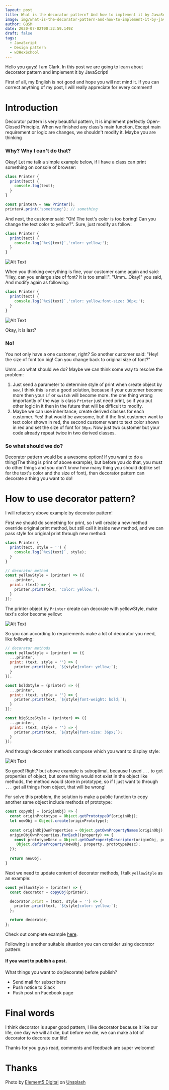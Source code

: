 ```yaml
---
layout: post
title: What is the decorator pattern? And how to implement it by JavaScript?
image: img/what-is-the-decorator-pattern-and-how-to-implement-it-by-javascript.png.jpg
author: GQSM
date: 2020-07-02T00:32:59.149Z
draft: false
tags: 
  - JavaScript
  - Design pattern
  - w3HexSchool
---
```


Hello you guys! I am Clark. In this post we are going to learn about decorator pattern and implement it by JavaScript!

First of all, my English is not good and hope you will not mind it. If you can correct anything of my post, I will really appreciate for every comment!

# Introduction

Decorator pattern is very beautiful pattern, It is implement perfectly Open-Closed Principle. When we finished any class's main function, Except main requirement or logic are changes, we shouldn't modify it. Maybe you are thinking

### Why? Why I can't do that?

Okay! Let me talk a simple example below, if I have a class can print something on console of browser:

```javascript
class Printer {
  print(text) {
    console.log(text);
  }
}

const printerA = new Printer();
printerA.print('something'); // something
```

And next, the customer said: "Oh! The text's color is too boring! Can you change the text color to yellow?". Sure, just modify as follow:

```javascript
class Printer {
  print(text) {
    console.log(`%c${text}`,'color: yellow;');
  }
}
```

![Alt Text](https://dev-to-uploads.s3.amazonaws.com/i/cmb2w4gffffvrpx0xw3b.png)

When you thinking everything is fine, your customer came again and said: "Hey, can you enlarge size of font? It is too small!". "Umm...Okay!" you said, And modify again as following:

```javascript
class Printer {
  print(text) {
    console.log(`%c${text}`,'color: yellow;font-size: 36px;');
  }
}
```

![Alt Text](https://dev-to-uploads.s3.amazonaws.com/i/l1h92dg6gz4gx45i3zon.png)

Okay, it is last?

### No!

You not only have a one customer, right? So another customer said: "Hey! the size of font too big! Can you change back to original size of font?"

Umm...so what should we do? Maybe we can think some way to resolve the problem:

1. Just send a parameter to determine style of print when create object by `new`, I think this is not a good solution, because if your customer become more then your `if` or `switch` will become more. the one thing wrong importantly of the way is class `Printer` just need print, so if you put other logic in it then in the future that will be difficult to modify.
2. Maybe we can use inheritance, create derived classes for each customer. Yes! that would be awesome, but! if the first customer want to text color shown in red, the second customer want to text color shown in red and set the size of font for `36px`. Now just two customer but your code already repeat twice in two derived classes.

### So what should we do?

Decorator pattern would be a awesome option! If you want to do a thing(The thing is print of above example), but before you do that, you must do other things and you don't know how many thing you should do(like set for the text's color and the size of font), than decorator pattern can decorate a thing you want to do!

# How to use decorator pattern?

I will refactory above example by decorator pattern!

First we should do something for print, so I will create a new method override original print method, but still call it inside new method, and we can pass style for original print through new method:

```javascript
class Printer {
  print(text, style = '') {
    console.log(`%c${text}`, style);
  }
}

// decorator method
const yellowStyle = (printer) => ({
  ...printer,
  print: (text) => {
    printer.print(text, 'color: yellow;');
  }
});
```

The printer object by `Printer` create can decorate with yellowStyle, make text's color become yellow:

![Alt Text](https://dev-to-uploads.s3.amazonaws.com/i/47fydb8ic5tx9wp8ztw4.png)

So you can according to requirements make a lot of decorator you need, like following:

```javascript
// decorator methods
const yellowStyle = (printer) => ({
  ...printer,
  print: (text, style = '') => {
    printer.print(text, `${style}color: yellow;`);
  }
});

const boldStyle = (printer) => ({
  ...printer,
  print: (text, style = '') => {
    printer.print(text, `${style}font-weight: bold;`);
  }
});

const bigSizeStyle = (printer) => ({
  ...printer,
  print: (text, style = '') => {
    printer.print(text, `${style}font-size: 36px;`);
  }
});
```

And through decorator methods compose which you want to display style:

![Alt Text](https://dev-to-uploads.s3.amazonaws.com/i/lph1qflqsoe4kcsu9267.png)

So good! Right? but above example is suboptimal, because I used `...` to get properties of object, but some thing would not exist in the object like methods, the method would store in prototype, so if I just want to through `...` get all things from object, that will be wrong!

For solve this problem, the solution is make a public function to copy another same object include methods of prototype:

```javascript
const copyObj = (originObj) => {
  const originPrototype = Object.getPrototypeOf(originObj);
  let newObj = Object.create(originPrototype);
   
  const originObjOwnProperties = Object.getOwnPropertyNames(originObj);
  originObjOwnProperties.forEach((property) => {
    const prototypeDesc = Object.getOwnPropertyDescriptor(originObj, property);
     Object.defineProperty(newObj, property, prototypeDesc);
  });
  
  return newObj;
}
```

Next we need to update content of decorator methods, I talk `yellowStyle` as an example:

```javascript
const yellowStyle = (printer) => {
  const decorator = copyObj(printer);

  decorator.print = (text, style = '') => {
    printer.print(text, `${style}color: yellow;`);
  };

  return decorator;
};
```

Check out complete example [here](https://gist.github.com/ms314006/73c506a8589f63cb948d1483654fb0c6).

Following is another suitable situation you can consider using decorator pattern:

#### If you want to publish a post.
What things you want to do(decorate) before publish?
- Send mail for subscribers
- Push notice to Slack
- Push post on Facebook page


# Final words

I think decorator is super good pattern, I like decorator because it like our life, one day we will all die, but before we die, we can make a lot of decorator to decorate our life!

Thanks for you guys read, comments and feedback are super welcome!

# Thanks
<span>Photo by <a href="https://unsplash.com/@element5digital?utm_source=unsplash&amp;utm_medium=referral&amp;utm_content=creditCopyText">Element5 Digital</a> on <a href="https://unsplash.com/s/photos/decoration?utm_source=unsplash&amp;utm_medium=referral&amp;utm_content=creditCopyText">Unsplash</a></span>
